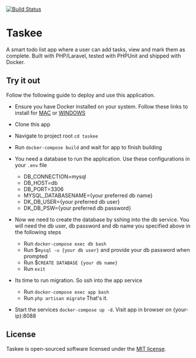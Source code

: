 <p>
<a href="https://travis-ci.org/kunsal/taskee"><img src="https://travis-ci.com/kunsal/taskee.svg?branch=develop" alt="Build Status"></a>

</p>

# Taskee

A smart todo list app where a user can add tasks, view and mark them as complete. Built with PHP/Laravel, tested with PHPUnit and shipped with Docker. 

## Try it out

Follow the following guide to deploy and use this application.

- Ensure you have Docker installed on your system. Follow these links to install for [MAC](https://docs.docker.com/docker-for-mac/install) or [WINDOWS](https://docs.docker.com/docker-for-windows/install)

- Clone this app

- Navigate to project root `cd taskee`

- Run `docker-compose build` and wait for app to finish building

- You need a database to run the application. Use these configurations in your `.env` file
    - DB_CONNECTION=mysql
    - DB_HOST=db 
    - DB_PORT=3306
    - MYSQL_DATABASENAME={your preferred db name}
    - DK_DB_USER={your preferred db user}
    - DK_DB_PSW={your preferred db password}
    
- Now we need to create the database by sshing into the db service. You will need the db user, db password and db name you specified above in the following steps

    - Run `docker-compose exec db bash`
    - Run $`mysql -u {your db user}` and provide your db password when prompted
    - Run $`CREATE DATABASE {your db name}`
    - Run `exit`

- Its time to run migration. So ssh into the app service
    - Run `docker-compose exec app bash`
    - Run `php artisan migrate`
    That's it. 
- Start the services `docker-compose up -d`. Visit app in browser on {your-ip}:8088
  

## License

Taskee is open-sourced software licensed under the [MIT license](https://opensource.org/licenses/MIT).
